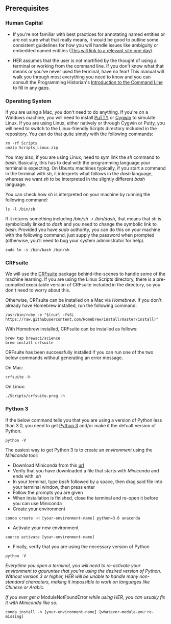 ## Prerequisites

### Human Capital

* If you're not familiar with best practices for annotating named entities or are not sure what that really means, it would be good to outline some consistent guidelines for how you will handle issues like ambiguity or embedded named entities ([This will link to a relevant site one day](https://www.youtube.com/watch?v=T0RvPYRRRbE)).

* HER assumes that the user is not mortified by the thought of using a terminal or working from the command line. If you don't know what that means or you've never used the terminal, have no fear! This manual will walk you through most everything you need to know and you can consult the Programming Historian's [Introduction to the Command Line](https://programminghistorian.org/en/lessons/intro-to-bash) to fill in any gaps.

### Operating System

If you are using a Mac, you don't need to do anything. If you're on a Windows machine, you will need to install [PuTTY](https://www.putty.org) or [Cygwin](https://www.cygwin.com) to simulate Linux.
If you are using Linux, either natively or through Cygwin or Putty, you will need to switch to the Linux-friendly Scripts directory included in the repository. You can do that quite simply with the following commands:


```
rm -rf Scripts
unzip Scripts_Linux.zip
```

You may also, if you are using Linux, need to sym link the *sh* command to *bash*. Basically, this has to deal with the programming language your terminal is expecting. On Ubuntu machines typically, if you start a command in the terminal with *sh*, it interprets what follows in the *dash* language, whereas we want *sh* to be interpreted in the slightly different *bash* language.

You can check how *sh* is interpreted on your machine by running the following command:

```
ls -l /bin/sh
```

If it returns something including */bin/sh -> /bin/dash*, that means that *sh* is symbolically linked to *dash* and you need to change the symbolic link to *bash*. Provided you have *sudo* authority, you can do this on your machine with the following command, just supply the password when prompted (otherwise, you'll need to bug your system administrator for help).

```
sudo ln -s /bin/bash /bin/sh
```

### CRFsuite

We will use the [CRFsuite](http://www.chokkan.org/software/crfsuite/) package behind-the-scenes to handle some of the machine learning. If you are using the Linux Scripts directory, there is a pre-compiled executable version of CRFsuite included in the directory, so you don't need to worry about this. 

Otherwise, CRFsuite can be installed on a Mac via *Homebrew*. If you don't already have Homebrew installed, run the following command:

```
/usr/bin/ruby -e "$(curl -fsSL https://raw.githubusercontent.com/Homebrew/install/master/install)"
```

With Homebrew installed, CRFsuite can be installed as follows:

```
brew tap brewsci/science
brew install crfsuite
```

CRFsuite has been successfully installed if you can run one of the two below commands without generating an error message.

On Mac:

```
crfsuite -h
```

On Linux:

```
./Scripts/crfsuite.prog -h
```

### Python 3

If the below command tells you that you are using a version of Python less than 3.0, you need to get [Python 3](https://www.python.org/download/releases/3.0/) and/or make it the defualt version of Python.

```
python -V
```

The easiest way to get Python 3 is to create an *environment* using the *Miniconda* tool:
* Download Miniconda from this [url](https://conda.io/miniconda.html`)
* Verify that you have downloaded a file that starts with *Miniconda* and ends with *.sh*
* In your terminal, type *bash* followed by a space, then drag said file into your terminal window, then press enter
* Follow the prompts you are given
* When installation is finished, close the terminal and re-open it before you can use Miniconda
* Create your environment
```
conda create -n [your-environment-name] python=3.6 anaconda
```
* Activate your new environment
```
source activate [your-environment-name]
```
* Finally, verify that you are using the necessary version of Python
```
python -V
```

*Everytime you open a terminal, you will need to re-activate your environment to gauruntee that you're using the desired version of Python. Without version 3 or higher, HER will be unable to handle many non-standard characters, making it impossible to work on languages like Chinese or Arabic.*

*If you ever get a* ModuleNotFoundError *while using HER, you can usually fix it with Miniconda like so:*
```
conda install -n [your-environment-name] [whatever-module-you're-missing]
```
